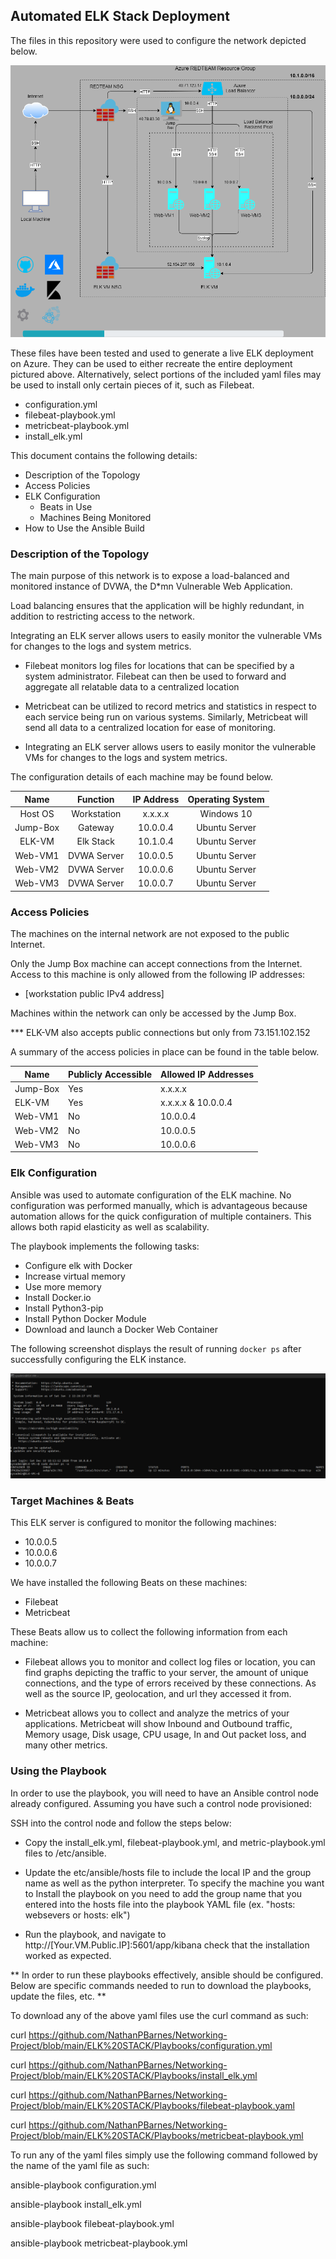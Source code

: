 ## Automated ELK Stack Deployment

The files in this repository were used to configure the network depicted below.

![image](Images/Azure-RedTeam-Network.png)

These files have been tested and used to generate a live ELK deployment on Azure. They can be used to either recreate the entire deployment pictured above. Alternatively, select portions of the included yaml files may be used to install only certain pieces of it, such as Filebeat.

  - configuration.yml
  - filebeat-playbook.yml
  - metricbeat-playbook.yml
  - install_elk.yml

This document contains the following details:
- Description of the Topology
- Access Policies
- ELK Configuration
  - Beats in Use
  - Machines Being Monitored
- How to Use the Ansible Build


### Description of the Topology

The main purpose of this network is to expose a load-balanced and monitored instance of DVWA, the D*mn Vulnerable Web Application.

Load balancing ensures that the application will be highly redundant, in addition to restricting access to the network.

Integrating an ELK server allows users to easily monitor the vulnerable VMs for changes to the logs and system metrics.

- Filebeat monitors log files for locations that can be specified by a system administrator. Filebeat can then be used to forward and aggregate all relatable data to a centralized location 

- Metricbeat can be utilized to record metrics and statistics in respect to each service being run on various systems. Similarly, Metricbeat will send all data to a centralized location for ease of monitoring.   

- Integrating an ELK server allows users to easily monitor the vulnerable VMs for changes to the logs and system metrics.

The configuration details of each machine may be found below.

|   Name   |   Function  |   IP Address   | Operating System |
|:--------:|:-----------:|:--------------:|:----------------:|
|  Host OS | Workstation |     x.x.x.x    |    Windows 10    |
| Jump-Box |   Gateway   |    10.0.0.4    |   Ubuntu Server  |
|  ELK-VM  |  Elk Stack  |    10.1.0.4    |   Ubuntu Server  |
|  Web-VM1 | DVWA Server |    10.0.0.5    |   Ubuntu Server  |
|  Web-VM2 | DVWA Server |    10.0.0.6    |   Ubuntu Server  |
|  Web-VM3 | DVWA Server |    10.0.0.7    |   Ubuntu Server  |

### Access Policies

The machines on the internal network are not exposed to the public Internet. 

Only the Jump Box machine can accept connections from the Internet. Access to this machine is only allowed from the following IP addresses:

- [workstation public IPv4 address]

Machines within the network can only be accessed by the Jump Box. 

*** ELK-VM also accepts public connections but only from 73.151.102.152

A summary of the access policies in place can be found in the table below.

| Name     | Publicly Accessible | Allowed IP Addresses      |
|----------|---------------------|----------------------     |
| Jump-Box | Yes                 | x.x.x.x                   |
| ELK-VM   | Yes                 | x.x.x.x & 10.0.0.4        |
| Web-VM1  | No                  | 10.0.0.4                  |
| Web-VM2  | No                  | 10.0.0.5                  |
| Web-VM3  | No                  | 10.0.0.6                  |

### Elk Configuration

Ansible was used to automate configuration of the ELK machine. No configuration was performed manually, which is advantageous because automation allows for the quick configuration of multiple containers. This allows both rapid elasticity as well as scalability. 

The playbook implements the following tasks:

   - Configure elk with Docker
   - Increase virtual memory
   - Use more memory
   - Install Docker.io
   - Install Python3-pip
   - Install Python Docker Module
   - Download and launch a Docker Web Container

The following screenshot displays the result of running `docker ps` after successfully configuring the ELK instance.

![TODO: Update the path with the name of your screenshot of docker ps output](Images/Elk.png)

### Target Machines & Beats
This ELK server is configured to monitor the following machines:

- 10.0.0.5
- 10.0.0.6
- 10.0.0.7

We have installed the following Beats on these machines:

- Filebeat
- Metricbeat

These Beats allow us to collect the following information from each machine:

- Filebeat allows you to monitor and collect log files or location, you can find graphs depicting the traffic to your server, the amount of unique connections, and the type of errors received by these connections. As well as the source IP, geolocation, and url they accessed it from.

- Metricbeat allows you to collect and analyze the metrics of your applications. Metricbeat will show Inbound and Outbound traffic, Memory usage, Disk usage, CPU usage, In and Out packet loss, and many other metrics.

### Using the Playbook

In order to use the playbook, you will need to have an Ansible control node already configured. Assuming you have such a control node provisioned: 

SSH into the control node and follow the steps below:

- Copy the install_elk.yml, filebeat-playbook.yml, and metric-playbook.yml files to /etc/ansible.

- Update the etc/ansible/hosts file to include the local IP and the group name as well as the python interpreter. To specify the machine you want to Install the playbook on you need to add the group name that you entered into the hosts file into the playbook YAML file (ex. "hosts: websevers or hosts: elk")

- Run the playbook, and navigate to http://[Your.VM.Public.IP]:5601/app/kibana check that the installation worked as expected.

** In order to run these playbooks effectively, ansible should be configured. Below are specific commands needed to run to download the playbooks, update the files, etc. **

To download any of the above yaml files use the curl command as such:

curl https://github.com/NathanPBarnes/Networking-Project/blob/main/ELK%20STACK/Playbooks/configuration.yml

curl https://github.com/NathanPBarnes/Networking-Project/blob/main/ELK%20STACK/Playbooks/install_elk.yml

curl https://github.com/NathanPBarnes/Networking-Project/blob/main/ELK%20STACK/Playbooks/filebeat-playbook.yaml

curl https://github.com/NathanPBarnes/Networking-Project/blob/main/ELK%20STACK/Playbooks/metricbeat-playbook.yml

To run any of the yaml files simply use the following command followed by the name of the yaml file as such:

ansible-playbook configuration.yml

ansible-playbook install_elk.yml

ansible-playbook filebeat-playbook.yml

ansible-playbook metricbeat-playbook.yml
